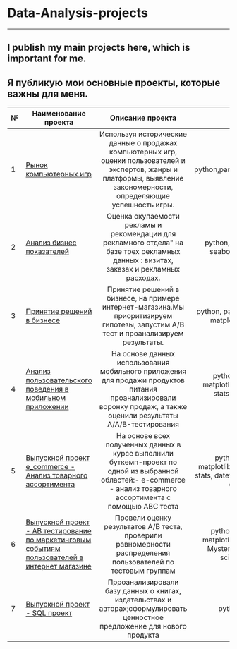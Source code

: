 # Data-Analysis-projects
------------------------
I publish my main projects here, which is important for me.
-----------------------------------------------------------
Я публикую мои основные проекты, которые важны для меня.
-----------------------------------------------------------
|№|Наименование проекта |Описание проекта|Стек|
|-|---------------------|:--------------:|:--:|
|1|[Рынок компьютерных игр](https://github.com/EZadirey/Data-Analysis-portfolio/tree/main/Project%201)|Используя исторические данные о продажах компьютерных игр, оценки пользователей и экспертов, жанры и платформы, выявление закономерности, определяющие успешность игры. |python,pandas,matplotlib.pyplot,datetime|
|2|[Анализ бизнес показателей](https://github.com/EZadirey/Data-Analysis-portfolio/tree/main/Project%202%20-%20%D0%90%D0%BD%D0%B0%D0%BB%D0%B8%D0%B7%20%D0%B1%D0%B8%D0%B7%D0%BD%D0%B5%D1%81%20%D0%BF%D0%BE%D0%BA%D0%B0%D0%B7%D0%B0%D1%82%D0%B5%D0%BB%D0%B5%D0%B9)|Оценка окупаемости рекламы и рекомендации для рекламного отдела" на базе трех рекламных данных : визитах, заказах и рекламных расходах.|python, pandas, numpy, matplotlib, seaborn, mystem, counter, stats|
|3|[Принятие решений в бизнесе](https://github.com/EZadirey/Data-Analysis-portfolio/tree/main/Project%203%20-%20%D0%9F%D1%80%D0%B8%D0%BD%D1%8F%D1%82%D0%B8%D0%B5%20%D1%80%D0%B5%D1%88%D0%B5%D0%BD%D0%B8%D0%B9%20%D0%B2%20%D0%B1%D0%B8%D0%B7%D0%BD%D0%B5%D1%81%D0%B5)|Принятие решений в бизнесе, на примере интернет-магазина.Мы приоритизируем гипотезы, запустим A/B тест и проанализируем результаты.|python, pandas, numpy, requests, math, matplotlib.pyplot, plotly.express|
|4|[Анализ пользовательского поведения в мобильном приложении](https://github.com/EZadirey/Data-Analysis-portfolio/tree/main/Project%204%20-%20%D0%A1%D1%82%D0%B0%D1%80%D1%82%D0%B0%D0%BF%20%D0%BC%D0%BE%D0%B1%D0%B8%D0%BB%D1%8C%D0%BD%D0%BE%D0%B3%D0%BE%20%D0%BF%D1%80%D0%B8%D0%BB%D0%BE%D0%B6%D0%B5%D0%BD%D0%B8%D1%8F)|На основе данных использования мобильного приложения для продажи продуктов питания проанализировали воронку продаж, а также оценили результаты A/A/B-тестирования|python, pandas, numpy, math, matplotlib.pyplot, datetime, Counter, stats, seaborn, plotly.express, graph_objects|
|5|[Выпускной проект e_commerce - Анализ товарного ассортимента](https://github.com/EZadirey/Data-Analysis-portfolio/tree/main/Project%205%20-%20%D0%92%D1%8B%D0%BF%D1%83%D1%81%D0%BA%D0%BD%D0%BE%D0%B9%20%D0%BF%D1%80%D0%BE%D0%B5%D0%BA%D1%82)|На основе всех полученных данных в курсе выполнили буткемп-проект по одной из выбранной областей:- e-commerce - анализ товарного ассортимента с помощью ABC теста|python,pandas,numpy, math, matplotlib.pyplot, re, seaborn, Counter, stats, datetime, StandardScaler, KMeans, dendrogram, linkage|
|6|[Выпускной проект - AB тестирование по маркетинговым событиям пользователей в интернет магазине](https://github.com/EZadirey/Data-Analysis-portfolio/tree/main/Project%206%20-%20AB%20%D1%82%D0%B5%D1%81%D1%82%D0%B8%D1%80%D0%BE%D0%B2%D0%B0%D0%BD%D0%B8%D0%B5)|Провели оценку результатов A/B теста, проверили равномерности распределения пользователей по тестовым группам|python, requests, numpy, math, matplotlib.pyplot, datetime, seaborn, Mystem, Counter, stats, datetime, scipy.stats, plotly.express| 
|7|[Выпускной проект - SQL проект](https://github.com/EZadirey/Data-Analysis-portfolio/tree/main/Project%206%20-%20SQL%20project)|Прроанализировали базу данных о книгах, издательствах и авторах;сформулировать ценностное предложение для нового продукта|python,pandas,sqlalchemy|
